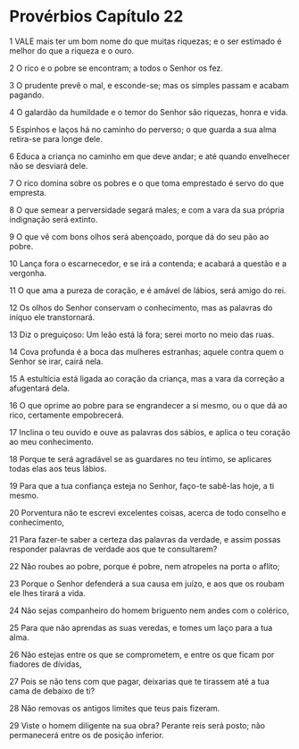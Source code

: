 # Provérbios Capítulo 22

1	VALE mais ter um bom nome do que muitas riquezas; e o ser estimado é melhor do que a riqueza e o ouro.

2	O rico e o pobre se encontram; a todos o Senhor os fez.

3	O prudente prevê o mal, e esconde-se; mas os simples passam e acabam pagando.

4	O galardão da humildade e o temor do Senhor são riquezas, honra e vida.

5	Espinhos e laços há no caminho do perverso; o que guarda a sua alma retira-se para longe dele.

6	Educa a criança no caminho em que deve andar; e até quando envelhecer não se desviará dele.

7	O rico domina sobre os pobres e o que toma emprestado é servo do que empresta.

8	O que semear a perversidade segará males; e com a vara da sua própria indignação será extinto.

9	O que vê com bons olhos será abençoado, porque dá do seu pão ao pobre.

10	Lança fora o escarnecedor, e se irá a contenda; e acabará a questão e a vergonha.

11	O que ama a pureza de coração, e é amável de lábios, será amigo do rei.

12	Os olhos do Senhor conservam o conhecimento, mas as palavras do iníquo ele transtornará.

13	Diz o preguiçoso: Um leão está lá fora; serei morto no meio das ruas.

14	Cova profunda é a boca das mulheres estranhas; aquele contra quem o Senhor se irar, cairá nela.

15	A estultícia está ligada ao coração da criança, mas a vara da correção a afugentará dela.

16	O que oprime ao pobre para se engrandecer a si mesmo, ou o que dá ao rico, certamente empobrecerá.

17	Inclina o teu ouvido e ouve as palavras dos sábios, e aplica o teu coração ao meu conhecimento.

18	Porque te será agradável se as guardares no teu íntimo, se aplicares todas elas aos teus lábios.

19	Para que a tua confiança esteja no Senhor, faço-te sabê-las hoje, a ti mesmo.

20	Porventura não te escrevi excelentes coisas, acerca de todo conselho e conhecimento,

21	Para fazer-te saber a certeza das palavras da verdade, e assim possas responder palavras de verdade aos que te consultarem?

22	Não roubes ao pobre, porque é pobre, nem atropeles na porta o aflito;

23	Porque o Senhor defenderá a sua causa em juízo, e aos que os roubam ele lhes tirará a vida.

24	Não sejas companheiro do homem briguento nem andes com o colérico,

25	Para que não aprendas as suas veredas, e tomes um laço para a tua alma.

26	Não estejas entre os que se comprometem, e entre os que ficam por fiadores de dívidas,

27	Pois se não tens com que pagar, deixarias que te tirassem até a tua cama de debaixo de ti?

28	Não removas os antigos limites que teus pais fizeram.

29	Viste o homem diligente na sua obra? Perante reis será posto; não permanecerá entre os de posição inferior.

